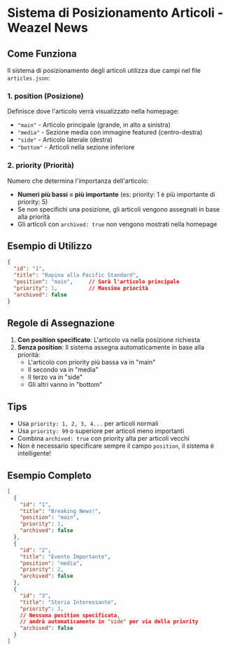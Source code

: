# Sistema di Posizionamento Articoli - Weazel News

## Come Funziona

Il sistema di posizionamento degli articoli utilizza due campi nel file `articles.json`:

### 1. **position** (Posizione)
Definisce dove l'articolo verrà visualizzato nella homepage:

- `"main"` - Articolo principale (grande, in alto a sinistra)
- `"media"` - Sezione media con immagine featured (centro-destra)
- `"side"` - Articolo laterale (destra)
- `"bottom"` - Articoli nella sezione inferiore

### 2. **priority** (Priorità)
Numero che determina l'importanza dell'articolo:

- **Numeri più bassi = più importante** (es: priority: 1 è più importante di priority: 5)
- Se non specifichi una posizione, gli articoli vengono assegnati in base alla priorità
- Gli articoli con `archived: true` non vengono mostrati nella homepage

## Esempio di Utilizzo

```json
{
  "id": "1",
  "title": "Rapina alla Pacific Standard",
  "position": "main",     // Sarà l'articolo principale
  "priority": 1,          // Massima priorità
  "archived": false
}
```

## Regole di Assegnazione

1. **Con position specificato**: L'articolo va nella posizione richiesta
2. **Senza position**: Il sistema assegna automaticamente in base alla priorità:
   - L'articolo con priority più bassa va in "main"
   - Il secondo va in "media"
   - Il terzo va in "side"
   - Gli altri vanno in "bottom"

## Tips

- Usa `priority: 1, 2, 3, 4...` per articoli normali
- Usa `priority: 99` o superiore per articoli meno importanti
- Combina `archived: true` con priority alta per articoli vecchi
- Non è necessario specificare sempre il campo `position`, il sistema è intelligente!

## Esempio Completo

```json
[
  {
    "id": "1",
    "title": "Breaking News!",
    "position": "main",
    "priority": 1,
    "archived": false
  },
  {
    "id": "2",
    "title": "Evento Importante",
    "position": "media",
    "priority": 2,
    "archived": false
  },
  {
    "id": "3",
    "title": "Storia Interessante",
    "priority": 3,
    // Nessuna position specificata, 
    // andrà automaticamente in "side" per via della priority
    "archived": false
  }
]
```
